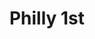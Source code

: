 ---
pid: LLE5
title: Philly 1st
location_transcription: Middle of South Broad St
zipcode: '19145'
outside_phl: 
neighborhood: Passyunk
age: 
age_range: 
instagram: 
image_file_name: LLE_5.jpg
proposal_transcription: A giant figure I etched / ingraved with all of the Philly
  firsts
topic: Philadelphia
topic_summary: '0'
type: Other No Form
keywords_other: etch, firsts, philly
credit: Martha Palubniak
image_labels: 
twitter: 
facebook: 
permalink: "/monuments/lle5/"
layout: item-page
---